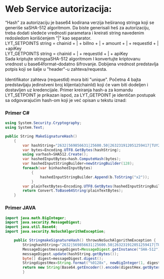 # Web Service autorizacija:

“Hash” za autorizaciju je base64 kodirana verzija heširanog stringa koji se generiše saSHA-512 algoritmom. 
Da biste generisali heš za autorizaciju, treba dodati sledeće vrednosti parametara i kreirati string navedenim 
redosledom korišćenjem "|" kao separator.<br/>
LYT_SETPOINTS string = chainid + | + billno + | + amount + | + requestId + | +apiKey <br/>LYT_GETPOINTS string = chainid + | + requestId + | + apiKey
<br/>Sada kriptujte stringsaSHA-512 algoritmom I konvertujte kriptovanu vrednost u base64format–dodatno šifrovanje. 
Dobijena vrednost predstavlja potpis koji se šalje u "header"-u zahteva/requesta. <br/><br/>
Identifikator zahteva (requestId) mora biti "unique". Početna 4 bajta predstavljaju jedinstveni broj klijenta(chainId) 
koji će vam biti dodeljen i dostavljen uz kredencijale. Primer kreiranja hash-a za komandu LYT_SETPOINT je prikazan ispod, 
za LYT_GETPOINT je identičan postupak sa odgovarajućim hash-om koji je već opisan u tekstu iznad:

### Primer C#
```csharp
using System.Security.Cryptography;
using System.Text;

public String MakeSignatureHash()
    { 
        var hashString="2632|569856631|25600.50|263231912051259417|TUY256XZ";
        var bytes=Encoding.UTF8.GetBytes(hashString);
        using varhash=SHA512.Create();
        var hashedInputBytes=hash.ComputeHash(bytes);
        var hashedInputStringBuilder=newStringBuilder(128);
        foreach(var binhashedInputBytes)
            {
                hashedInputStringBuilder.Append(b.ToString("x2"));
            }
        var plainTextBytes=Encoding.UTF8.GetBytes(hashedInputStringBuilder.ToString());
        return Convert.ToBase64String(plainTextBytes);
    }
```
### Primer JAVA
```java
import java.math.BigInteger;
import java.security.MessageDigest;
import java.util.Base64;
import java.security.NoSuchAlgorithmException;

    public StringmakeSignatureHash() throwsNoSuchAlgorithmException {
        StringhashString="2632|569856631|25600.50|263231912051259417|TUY256XZ";
        MessageDigestmessageDigest=MessageDigest.getInstance("SHA-512");
        messageDigest.update(hashString.getBytes());
        byte[] digest=messageDigest.digest();
        StringdigestHex=String.format("%0128x", newBigInteger(1, digest));
        return new String(Base64.getEncoder().encode(digestHex.getBytes()));
        }

```
